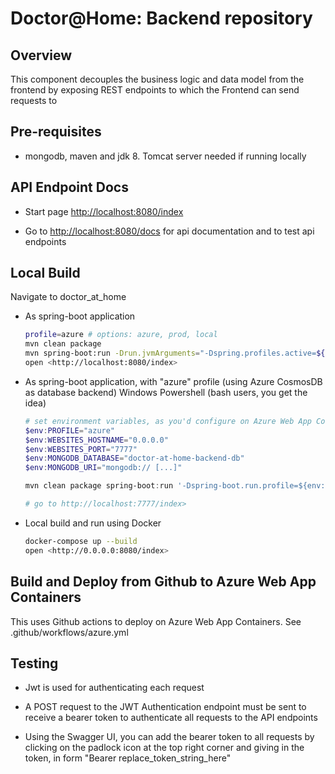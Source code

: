# Doctor@Home: Backend repository

## Overview

This component decouples the business logic and data model from the frontend by exposing REST endpoints to which the Frontend can send requests to

## Pre-requisites

* mongodb, maven and jdk 8. Tomcat server needed if running locally

## API Endpoint Docs

* Start page <http://localhost:8080/index>

* Go to <http://localhost:8080/docs> for api documentation and to test api endpoints

## Local Build

Navigate to doctor_at_home

* As spring-boot application

    ```bash
    profile=azure # options: azure, prod, local
    mvn clean package
    mvn spring-boot:run -Drun.jvmArguments="-Dspring.profiles.active=${profile}"
    open <http://localhost:8080/index>
    
* As spring-boot application, with "azure" profile (using Azure CosmosDB as database backend)
    Windows Powershell (bash users, you get the idea)
    ```powershell
    # set environment variables, as you'd configure on Azure Web App Container
    $env:PROFILE="azure"
    $env:WEBSITES_HOSTNAME="0.0.0.0"
    $env:WEBSITES_PORT="7777"
    $env:MONGODB_DATABASE="doctor-at-home-backend-db"
    $env:MONGODB_URI="mongodb:// [...]"

    mvn clean package spring-boot:run '-Dspring-boot.run.profile=${env:PROFILE}'

    # go to http://localhost:7777/index>
    ```


* Local build and run using Docker

   ```bash
   docker-compose up --build
   open <http://0.0.0.0:8080/index>
    ```



## Build and Deploy from Github to Azure Web App Containers

This uses Github actions to deploy on Azure Web App Containers.
See .github/workflows/azure.yml

## Testing

* Jwt is used for authenticating each request

* A POST request to the JWT Authentication endpoint must be sent to receive a bearer token to authenticate all requests to the API endpoints

* Using the Swagger UI, you can add the bearer token to all requests by clicking on the padlock icon at the top right corner and giving in the token, in form "Bearer replace_token_string_here"
